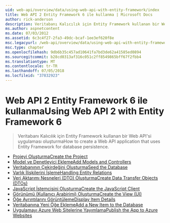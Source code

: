```yaml
---
uid: web-api/overview/data/using-web-api-with-entity-framework/index
title: Web API 2 Entity Framework 6 ile kullanma | Microsoft Docs
author: rick-anderson
description: Veritabanı Kalıcılık için Entity Framework kullanan bir Web API'si uygulaması oluşturma
ms.author: aspnetcontent
ms.date: 07/03/2012
ms.assetid: 6c3c4f27-2fa3-49dc-bcaf-1ee3ef620f8e
msc.legacyurl: /web-api/overview/data/using-web-api-with-entity-framework
msc.type: chapter
ms.openlocfilehash: 9db6b35c457ad10641fa7bd3de62a41585ed0894
ms.sourcegitcommit: b28cd0313af316c051c2ff8549865bff67f2fbb4
ms.translationtype: MT
ms.contentlocale: tr-TR
ms.lasthandoff: 07/05/2018
ms.locfileid: "37832923"
---
```

<a name="using-web-api-2-with-entity-framework-6"></a><span data-ttu-id="3d273-103">Web API 2 Entity Framework 6 ile kullanma</span><span class="sxs-lookup"><span data-stu-id="3d273-103">Using Web API 2 with Entity Framework 6</span></span>
====================
> <span data-ttu-id="3d273-104">Veritabanı Kalıcılık için Entity Framework kullanan bir Web API'si uygulaması oluşturma</span><span class="sxs-lookup"><span data-stu-id="3d273-104">How to create a Web API application that uses Entity Framework for database persistence.</span></span>


- [<span data-ttu-id="3d273-105">Projeyi Oluşturma</span><span class="sxs-lookup"><span data-stu-id="3d273-105">Create the Project</span></span>](part-1.md)
- [<span data-ttu-id="3d273-106">Model ve Denetleyici Ekleme</span><span class="sxs-lookup"><span data-stu-id="3d273-106">Add Models and Controllers</span></span>](part-2.md)
- [<span data-ttu-id="3d273-107">Veritabanının Çekirdeğini Oluşturma</span><span class="sxs-lookup"><span data-stu-id="3d273-107">Seed the Database</span></span>](part-3.md)
- [<span data-ttu-id="3d273-108">Varlık İlişkilerini İşleme</span><span class="sxs-lookup"><span data-stu-id="3d273-108">Handling Entity Relations</span></span>](part-4.md)
- [<span data-ttu-id="3d273-109">Veri Aktarımı Nesneleri (DTO) Oluşturma</span><span class="sxs-lookup"><span data-stu-id="3d273-109">Create Data Transfer Objects (DTOs)</span></span>](part-5.md)
- [<span data-ttu-id="3d273-110">JavaScript İstemcisini Oluşturma</span><span class="sxs-lookup"><span data-stu-id="3d273-110">Create the JavaScript Client</span></span>](part-6.md)
- [<span data-ttu-id="3d273-111">Görünümü (Kullanıcı Arabirimi) Oluşturma</span><span class="sxs-lookup"><span data-stu-id="3d273-111">Create the View (UI)</span></span>](part-7.md)
- [<span data-ttu-id="3d273-112">Öğe Ayrıntılarını Görüntüleme</span><span class="sxs-lookup"><span data-stu-id="3d273-112">Display Item Details</span></span>](part-8.md)
- [<span data-ttu-id="3d273-113">Veritabanına Yeni Öğe Ekleme</span><span class="sxs-lookup"><span data-stu-id="3d273-113">Add a New Item to the Database</span></span>](part-9.md)
- [<span data-ttu-id="3d273-114">Uygulamayı Azure Web Sitelerine Yayımlama</span><span class="sxs-lookup"><span data-stu-id="3d273-114">Publish the App to Azure Websites</span></span>](part-10.md)
